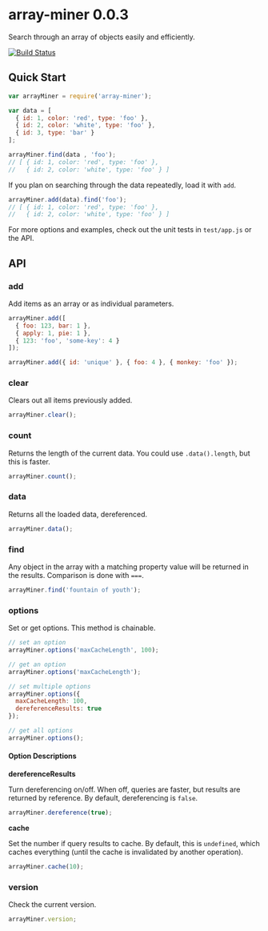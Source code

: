 # array-miner 0.0.3

Search through an array of objects easily and efficiently.

[![Build Status](https://travis-ci.org/reergymerej/array-miner.svg)](https://travis-ci.org/reergymerej/array-miner)

## Quick Start

```js
var arrayMiner = require('array-miner');

var data = [
  { id: 1, color: 'red', type: 'foo' },
  { id: 2, color: 'white', type: 'foo' },
  { id: 3, type: 'bar' }
];

arrayMiner.find(data , 'foo');
// [ { id: 1, color: 'red', type: 'foo' },
//   { id: 2, color: 'white', type: 'foo' } ]
```

If you plan on searching through the data repeatedly, load it with `add`.
```js
arrayMiner.add(data).find('foo');
// [ { id: 1, color: 'red', type: 'foo' },
//   { id: 2, color: 'white', type: 'foo' } ]

```

For more options and examples, check out the unit tests in `test/app.js` or the API.


## API

### add
Add items as an array or as individual parameters.
```js
arrayMiner.add([
  { foo: 123, bar: 1 },
  { apply: 1, pie: 1 },
  { 123: 'foo', 'some-key': 4 }
]);

arrayMiner.add({ id: 'unique' }, { foo: 4 }, { monkey: 'foo' });
```


### clear
Clears out all items previously added.
```js
arrayMiner.clear();
```


### count
Returns the length of the current data.  You could use `.data().length`, but this is faster.
```js
arrayMiner.count();
```


### data
Returns all the loaded data, dereferenced.
```js
arrayMiner.data();
```


### find
Any object in the array with a matching property value will be returned in the results.  Comparison is done with `===`.
```js
arrayMiner.find('fountain of youth');
```


### options
Set or get options.  This method is chainable.
```js
// set an option
arrayMiner.options('maxCacheLength', 100);

// get an option
arrayMiner.options('maxCacheLength');

// set multiple options
arrayMiner.options({
  maxCacheLength: 100,
  dereferenceResults: true
});

// get all options
arrayMiner.options();
```

#### Option Descriptions

**dereferenceResults**

Turn dereferencing on/off.  When off, queries are faster, but results are returned by reference.  By default, dereferencing is `false`.
```js
arrayMiner.dereference(true);
```

**cache**

Set the number if query results to cache.  By default, this is `undefined`, which caches everything (until the cache is invalidated by another operation).
```js
arrayMiner.cache(10);
```


### version
Check the current version.
```js
arrayMiner.version;
```